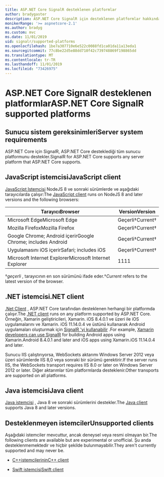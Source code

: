 ```yaml
---
title: ASP.NET Core SignalR desteklenen platformlar
author: bradygaster
description: ASP.NET Core SignalR için desteklenen platformlar hakkında bilgi edinin.
monikerRange: '>= aspnetcore-2.1'
ms.author: bradyg
ms.custom: mvc
ms.date: 11/01/2019
uid: signalr/supported-platforms
ms.openlocfilehash: 1be7a307710e6e522c0088fd1ca01da11a13eda1
ms.sourcegitcommit: 77c8be22d5e88dd710f42c739748869f198865dd
ms.translationtype: MT
ms.contentlocale: tr-TR
ms.lasthandoff: 11/01/2019
ms.locfileid: "73426975"
---
```

# <a name="aspnet-core-signalr-supported-platforms"></a><span data-ttu-id="fe8a9-103">ASP.NET Core SignalR desteklenen platformlar</span><span class="sxs-lookup"><span data-stu-id="fe8a9-103">ASP.NET Core SignalR supported platforms</span></span>

## <a name="server-system-requirements"></a><span data-ttu-id="fe8a9-104">Sunucu sistem gereksinimleri</span><span class="sxs-lookup"><span data-stu-id="fe8a9-104">Server system requirements</span></span>

<span data-ttu-id="fe8a9-105">ASP.NET Core için SignalR, ASP.NET Core desteklediği tüm sunucu platformunu destekler.</span><span class="sxs-lookup"><span data-stu-id="fe8a9-105">SignalR for ASP.NET Core supports any server platform that ASP.NET Core supports.</span></span>

## <a name="javascript-client"></a><span data-ttu-id="fe8a9-106">JavaScript istemcisi</span><span class="sxs-lookup"><span data-stu-id="fe8a9-106">JavaScript client</span></span>

<span data-ttu-id="fe8a9-107">[JavaScript Istemcisi](https://www.npmjs.com/package/@aspnet/signalr) NodeJS 8 ve sonraki sürümlerde ve aşağıdaki tarayıcılarda çalışır:</span><span class="sxs-lookup"><span data-stu-id="fe8a9-107">The [JavaScript client](https://www.npmjs.com/package/@aspnet/signalr) runs on NodeJS 8 and later versions and the following browsers:</span></span>

| <span data-ttu-id="fe8a9-108">Tarayıcı</span><span class="sxs-lookup"><span data-stu-id="fe8a9-108">Browser</span></span>                         | <span data-ttu-id="fe8a9-109">Version</span><span class="sxs-lookup"><span data-stu-id="fe8a9-109">Version</span></span>         |
| ------------------------------- | --------------- |
| <span data-ttu-id="fe8a9-110">Microsoft Edge</span><span class="sxs-lookup"><span data-stu-id="fe8a9-110">Microsoft Edge</span></span>                  | <span data-ttu-id="fe8a9-111">Geçerli&dagger;</span><span class="sxs-lookup"><span data-stu-id="fe8a9-111">Current&dagger;</span></span> |
| <span data-ttu-id="fe8a9-112">Mozilla Firefox</span><span class="sxs-lookup"><span data-stu-id="fe8a9-112">Mozilla Firefox</span></span>                 | <span data-ttu-id="fe8a9-113">Geçerli&dagger;</span><span class="sxs-lookup"><span data-stu-id="fe8a9-113">Current&dagger;</span></span> |
| <span data-ttu-id="fe8a9-114">Google Chrome; Android içerir</span><span class="sxs-lookup"><span data-stu-id="fe8a9-114">Google Chrome; includes Android</span></span> | <span data-ttu-id="fe8a9-115">Geçerli&dagger;</span><span class="sxs-lookup"><span data-stu-id="fe8a9-115">Current&dagger;</span></span> |
| <span data-ttu-id="fe8a9-116">Uygulamasını iOS içerir</span><span class="sxs-lookup"><span data-stu-id="fe8a9-116">Safari; includes iOS</span></span>            | <span data-ttu-id="fe8a9-117">Geçerli&dagger;</span><span class="sxs-lookup"><span data-stu-id="fe8a9-117">Current&dagger;</span></span> |
| <span data-ttu-id="fe8a9-118">Microsoft Internet Explorer</span><span class="sxs-lookup"><span data-stu-id="fe8a9-118">Microsoft Internet Explorer</span></span>     | <span data-ttu-id="fe8a9-119">11</span><span class="sxs-lookup"><span data-stu-id="fe8a9-119">11</span></span>              |

<span data-ttu-id="fe8a9-120">&dagger;*geçerli* , tarayıcının en son sürümünü ifade eder.</span><span class="sxs-lookup"><span data-stu-id="fe8a9-120">&dagger;*Current* refers to the latest version of the browser.</span></span>

## <a name="net-client"></a><span data-ttu-id="fe8a9-121">.NET istemcisi</span><span class="sxs-lookup"><span data-stu-id="fe8a9-121">.NET client</span></span>

<span data-ttu-id="fe8a9-122">[.Net Client](https://www.nuget.org/packages/Microsoft.AspNetCore.SignalR/) , ASP.NET Core tarafından desteklenen herhangi bir platformda çalışır.</span><span class="sxs-lookup"><span data-stu-id="fe8a9-122">The [.NET client](https://www.nuget.org/packages/Microsoft.AspNetCore.SignalR/) runs on any platform supported by ASP.NET Core.</span></span> <span data-ttu-id="fe8a9-123">Örneğin, Xamarin geliştiricileri, Xamarin. iOS 8.4.0.1 ve üzeri ile iOS uygulamalarını ve Xamarin. iOS 11.14.0.4 ve üstünü kullanarak Android uygulamaları oluşturmak için [SignalR 'yi kullanabilir](https://github.com/aspnet/Announcements/issues/305) .</span><span class="sxs-lookup"><span data-stu-id="fe8a9-123">For example, [Xamarin developers can use SignalR](https://github.com/aspnet/Announcements/issues/305) for building Android apps using Xamarin.Android 8.4.0.1 and later and iOS apps using Xamarin.iOS 11.14.0.4 and later.</span></span>

<span data-ttu-id="fe8a9-124">Sunucu IIS çalıştırıyorsa, WebSockets aktarımı Windows Server 2012 veya üzeri sürümlerde IIS 8,0 veya sonraki bir sürümü gerektirir.</span><span class="sxs-lookup"><span data-stu-id="fe8a9-124">If the server runs IIS, the WebSockets transport requires IIS 8.0 or later on Windows Server 2012 or later.</span></span> <span data-ttu-id="fe8a9-125">Diğer aktarımlar tüm platformlarda desteklenir.</span><span class="sxs-lookup"><span data-stu-id="fe8a9-125">Other transports are supported on all platforms.</span></span>

## <a name="java-client"></a><span data-ttu-id="fe8a9-126">Java istemcisi</span><span class="sxs-lookup"><span data-stu-id="fe8a9-126">Java client</span></span>

<span data-ttu-id="fe8a9-127">[Java istemcisi](https://search.maven.org/artifact/com.microsoft.aspnet/signalr) , Java 8 ve sonraki sürümlerini destekler.</span><span class="sxs-lookup"><span data-stu-id="fe8a9-127">The [Java client](https://search.maven.org/artifact/com.microsoft.aspnet/signalr) supports Java 8 and later versions.</span></span>

## <a name="unsupported-clients"></a><span data-ttu-id="fe8a9-128">Desteklenmeyen istemciler</span><span class="sxs-lookup"><span data-stu-id="fe8a9-128">Unsupported clients</span></span>

<span data-ttu-id="fe8a9-129">Aşağıdaki istemciler mevcuttur, ancak deneysel veya resmi olmayan bir.</span><span class="sxs-lookup"><span data-stu-id="fe8a9-129">The following clients are available but are experimental or unofficial.</span></span> <span data-ttu-id="fe8a9-130">Şu anda desteklenmemektedir ve hiçbir şekilde bulunmayabilir.</span><span class="sxs-lookup"><span data-stu-id="fe8a9-130">They aren't currently supported and may never be.</span></span>

* [<span data-ttu-id="fe8a9-131">C++istemcilerinin</span><span class="sxs-lookup"><span data-stu-id="fe8a9-131">C++ client</span></span>](https://github.com/aspnet/SignalR/tree/master/clients/cpp)

* [<span data-ttu-id="fe8a9-132">Swift istemcisi</span><span class="sxs-lookup"><span data-stu-id="fe8a9-132">Swift client</span></span>](https://github.com/moozzyk/SignalR-Client-Swift)
